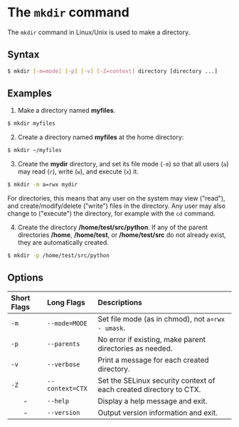 # The `mkdir` command
The `mkdir` command in Linux/Unix is used to make a directory.

## Syntax
```bash
$ mkdir [-m=mode] [-p] [-v] [-Z=context] directory [directory ...]
```

## Examples
1. Make a directory named **myfiles**.
```bash
$ mkdir myfiles
```

2. Create a directory named **myfiles** at the home directory:
```bash
$ mkdir ~/myfiles
```

3. Create the **mydir** directory, and set its file mode (`-m`) so that all users (`a`) may read (`r`), write (`w`), and execute (`x`) it.
```bash
$ mkdir -m a=rwx mydir
```

For directories, this means that any user on the system may view ("read"), and create/modify/delete ("write") files in the directory. Any user may also change to ("execute") the directory, for example with the `cd` command.

4. Create the directory **/home/test/src/python**. If any of the parent directories **/home**, **/home/test**, or **/home/test/src** do not already exist, they are automatically created.
```bash
$ mkdir -p /home/test/src/python
```

## Options
|**Short Flags**|**Long Flags**|**Descriptions**|
|:-|:-|:-|
|`-m`|`--mode=MODE`|Set file mode (as in chmod), not `a=rwx - umask`.|
|`-p`|`--parents`|No error if existing, make parent directories as needed.|
|`-v`|`--verbose`|Print a message for each created directory.|
|`-Z`|`--context=CTX`|Set the SELinux security context of each created directory to CTX.|
|<center>-</center>|`--help`|Display a help message and exit.|
|<center>-</center>|`--version`|Output version information and exit.|
